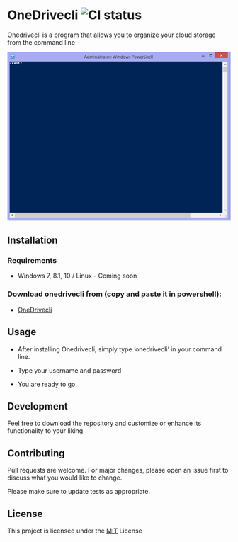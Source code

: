 # OneDrivecli ![CI status](https://img.shields.io/badge/build-passing-brightgreen.svg)

Onedrivecli is a program that allows you to organize your cloud storage from the command line

![alt text](https://github.com/PanSem/onedrivecli/blob/master/ps.png)

## Installation

### Requirements
* Windows 7, 8.1, 10 / Linux - Coming soon

### Download onedrivecli from (copy and paste it in powershell):
* [OneDrivecli](https://pansem.github.io/onedrivecli-site/)

## Usage

* After installing Onedrivecli, simply type ‘onedrivecli’ in your command line.
* Type your username and password

* You are ready to go.

## Development
Feel free to download the repository and customize or enhance its functionality to your liking

## Contributing
Pull requests are welcome. For major changes, please open an issue first to discuss what you would like to change.

Please make sure to update tests as appropriate.

## License
This project is licensed under the [MIT](https://choosealicense.com/licenses/mit/) License
